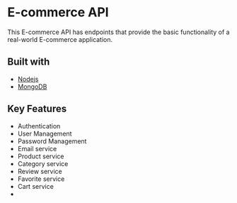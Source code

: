 <h1>E-commerce API</h1>
<div>This E-commerce API has endpoints that provide the basic functionality of a real-world E-commerce application.</div>

<h2>Built with</h2> 
<ul>
  <li> <a href="https://nodejs.org/en" target="_blank">Nodejs</a> </li>
  <li> <a href="https://www.mongodb.com/" target="_blank">MongoDB</a> </li>
</ul>

<h2>Key Features</h2>
<ul>
  <li> Authentication </li>
  <li> User Management </li>
  <li> Password Management </li>
  <li> Email service</li>
  <li> Product service </li>
  <li> Category service</li>
  <li> Review service </li>
  <li> Favorite service </li>
  <li> Cart service</li>
  <li></li>
</ul>

